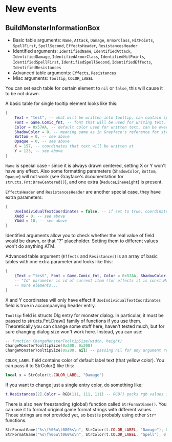 
# New events
## BuildMonsterInformationBox
* Basic table arguments: `Name`, `Attack`, `Damage`, `ArmorClass`, `HitPoints`, `SpellFirst`, `SpellSecond`, `EffectsHeader`, `ResistancesHeader`
* Identified arguments: `IdentifiedName`, `IdentifiedAttack`, `IdentifiedDamage`, `IdentifiedArmorClass`, `IdentifiedHitPoints`, `IdentifiedSpellFirst`, `IdentifiedSpellSecond`, `IdentifiedEffects`, `IdentifiedResistances`
* Advanced table arguments: `Effects`, `Resistances`
* Misc arguments: `Tooltip`, `COLOR_LABEL`

You can set each table for certain element to `nil` or `false`, this will cause it to be not drawn.

A basic table for single tooltip element looks like this:
```lua
{
    Text = "test", -- what will be written into tooltip, can contain special codes inserted with StrRight(), StrLeft(), StrColor() functions
    Font = Game.Comic_fnt, -- font that will be used for writing text. If you change it, pass fields like Game.Smallnum_fnt, not Game.FontSmallnum
    Color = 0x57AA, -- default color used for written text, can be overridden with StrColor()
    ShadowColor = 0, -- meaning same as in Grayface's reference for structs.Fnt:Draw()
    Bottom = 0, -- see above
    Opaque = 0, -- see above
    X = 157, -- coordinates that text will be written at
    Y = 123, -- see above
}
```

`Name` is special case - since it is always drawn centered, setting X or Y won't have any effect. Also some formatting parameters (`ShadowColor`, `Bottom`, `Opaque`) will not work (see Grayface's dcoumentation for `structs.Fnt:DrawCentered()`), and one extra (`ReduceLineHeight`) is present.

`EffectsHeader` and `ResistancesHeader` are another special case, they have extra parameters:
```lua
{
    UseIndividualTextCoordinates = false, -- if set to true, coordinates for each text element of accompanying advanced table (for effects and resistances) will be taken directly from it, otherwise they are based on first element position and incremented by XAdd and YAdd for each next item.
    XAdd = 0, -- see above
    YAdd = 10, -- see above
}
```

Identified arguments allow you to check whether the real value of field would be drawn, or that "?" placeholder. Setting them to different values won't do anything ATM.

Advanced table argument (`Effects` and `Resistances`) is an array of basic tables with one extra parameter and looks like this:
```lua
{
    {Text = "test", Font = Game.Comic_fnt, Color = 0x57AA, ShadowColor = 0, Bottom = 0, Opaque = 0, X = 157, Y = 123, Id = 5},
    -- "Id" parameter is id of current item (for effects it is const.MonsterBuff id, and for resistances its index in tooltip)
    -- more elements...
}
```

X and Y coordinates will only have effect if `UseIndividualTextCoordinates` field is true in accompanying header entry.

`Tooltip` field is structs.Dlg entry for monster dialog. In particular, it must be passed to structs.Fnt.Draw() family of functions if you use them. Theoretically you can change some stuff here, haven't tested much, but for sure changing dialog size won't work here. Instead, you can use:
```lua
-- function ChangeMonsterTooltipSize(width, height)
ChangeMonsterTooltipSize(0x200, 0x200)
ChangeMonsterTooltipSize(0x200, nil) -- passing nil for any argument restores default size (0x140)
```

`COLOR_LABEL` field contains color of default label text (that yellow color). You can pass it to StrColor() like this:
```lua
local x = StrColor(t.COLOR_LABEL, "Damage")
```
If you want to change just a single entry color, do something like:
```lua
t.Resistances[2].Color = RGB(111, 111, 111) -- RGB() packs rgb values into single game-readable value
```

There is also new freestanding (global) function called `StrFormatGame()`. You can use it to format original game format strings with different values. Those strings are not provided yet, so best is probably using other `Str*` functions.
```lua
StrFormatGame("%s\f%05u\t080%s\n", StrColor(t.COLOR_LABEL, "Damage"), 0, "500-1000 (phys)")
StrFormatGame("%s\f%05u\t060%s\n", StrColor(t.COLOR_LABEL, "Spell"), 0, "Fireball (100-200)")
```